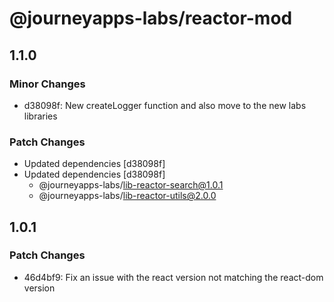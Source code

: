# @journeyapps-labs/reactor-mod

## 1.1.0

### Minor Changes

- d38098f: New createLogger function and also move to the new labs libraries

### Patch Changes

- Updated dependencies [d38098f]
- Updated dependencies [d38098f]
  - @journeyapps-labs/lib-reactor-search@1.0.1
  - @journeyapps-labs/lib-reactor-utils@2.0.0

## 1.0.1

### Patch Changes

- 46d4bf9: Fix an issue with the react version not matching the react-dom version
